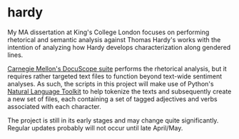 # hardy
My MA dissertation at King's College London focuses on performing rhetorical and semantic analysis against Thomas Hardy's works with the intention of analyzing how Hardy develops characterization along gendered lines.

<a href="http://www.cmu.edu/dietrich/english/research/docuscope.html">Carnegie Mellon's DocuScope suite</a> performs the rhetorical analysis, but it requires rather targeted text files to function beyond text-wide sentiment analyses. As such, the scripts in this project will make use of Python's <a href="http://www.nltk.org/">Natural Language Toolkit</a> to help tokenize the texts and subsequently create a new set of files, each containing a set of tagged adjectives and verbs associated with each character.

The project is still in its early stages and may change quite significantly. Regular updates probably will not occur until late April/May.
